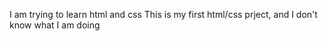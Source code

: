 I am trying to learn html and css
This is my first html/css prject, and I don't know what I am doing
